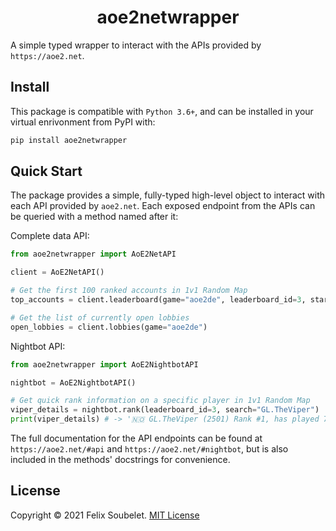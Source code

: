 <h1 align="center">
  <b>aoe2netwrapper</b>
</h1>

A simple typed wrapper to interact with the APIs provided by `https://aoe2.net`.

## Install

This package is compatible with `Python 3.6+`, and can be installed in your virtual enrivonment from PyPI with:
```bash
pip install aoe2netwrapper
```

## Quick Start

The package provides a simple, fully-typed high-level object to interact with each API provided by `aoe2.net`.
Each exposed endpoint from the APIs can be queried with a method named after it:

Complete data API:
```python
from aoe2netwrapper import AoE2NetAPI

client = AoE2NetAPI()

# Get the first 100 ranked accounts in 1v1 Random Map
top_accounts = client.leaderboard(game="aoe2de", leaderboard_id=3, start=1, count=100)

# Get the list of currently open lobbies
open_lobbies = client.lobbies(game="aoe2de")
```

Nightbot API:
```python
from aoe2netwrapper import AoE2NightbotAPI

nightbot = AoE2NightbotAPI()

# Get quick rank information on a specific player in 1v1 Random Map
viper_details = nightbot.rank(leaderboard_id=3, search="GL.TheViper")
print(viper_details) # -> '🇳🇴 GL.TheViper (2501) Rank #1, has played 762 games with a 69% winrate, -1 streak, and 2 drops'
```

The full documentation for the API endpoints can be found at `https://aoe2.net/#api` and `https://aoe2.net/#nightbot`, but is also included in the methods' docstrings for convenience.

## License

Copyright &copy; 2021 Felix Soubelet. [MIT License](LICENSE)